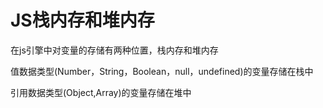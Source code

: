 # JS栈内存和堆内存

在js引擎中对变量的存储有两种位置，栈内存和堆内存

值数据类型(Number，String，Boolean，null，undefined)的变量存储在栈中

引用数据类型(Object,Array)的变量存储在堆中

